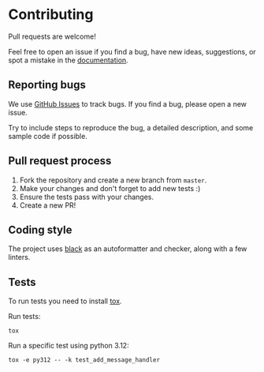 # Contributing

Pull requests are welcome!

Feel free to open an issue if you find a bug, have new ideas, suggestions, 
or spot a mistake in the [documentation](https://python-telegram.readthedocs.io/en/latest/).

## Reporting bugs

We use [GitHub
Issues](https://github.com/alexander-akhmetov/python-telegram/issues) to track
bugs. If you find a bug, please open a new issue.

Try to include steps to reproduce the bug, a detailed description, and some sample code if possible.

## Pull request process

1. Fork the repository and create a new branch from `master`.
2. Make your changes and don't forget to add new tests :)
3. Ensure the tests pass with your changes.
4. Create a new PR!

## Coding style

The project uses [black](https://github.com/psf/black) as an autoformatter
and checker, along with a few linters.

## Tests

To run tests you need to install [tox](https://tox.readthedocs.io/en/latest/).

Run tests:

```shell
tox
```

Run a specific test using python 3.12:

```shell
tox -e py312 -- -k test_add_message_handler
```
